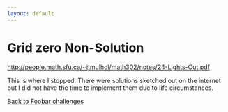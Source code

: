 ```yaml
---
layout: default
---
```

# Grid zero Non-Solution

http://people.math.sfu.ca/~jtmulhol/math302/notes/24-Lights-Out.pdf

This is where I stopped.  There were solutions sketched out on the
internet but I did not have the time to implement them due to life
circumstances.

[Back to Foobar challenges](index.html)


